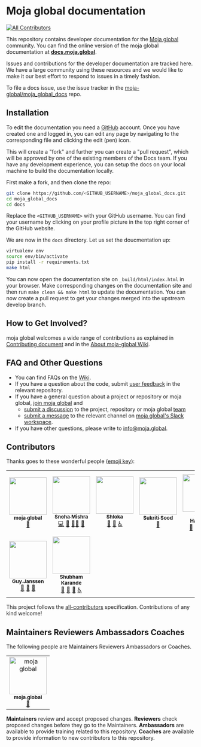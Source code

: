 # Moja global documentation

[![All Contributors](https://img.shields.io/badge/all_contributors-1-orange.svg?style=flat-square)](#contributors)

This repository contains developer documentation for the [Moja global](moja.global) community. You can find the online version of the moja global documentation at **[docs.moja.global](https://docs.moja.global/en/latest/)**.

Issues and contributions for the developer documentation are tracked here. We have a large community using these resources and we would like to make it our best effort to respond to issues in a timely fashion.

To file a docs issue, use the issue tracker in the [moja-global/moja_global_docs](https://github.com/moja-global/moja_global_docs) repo.

## Installation

To edit the documentation you need a [GitHub](github.com) account. Once you have created one and logged in, you can edit any page by navigating to the corresponding file and clicking the edit (pen) icon.

This will create a "fork" and further you can create a "pull request", which will be approved by one of the existing members of the Docs team. If you have any development experience, you can setup the docs on your local machine to build the documentation locally.

First make a fork, and then clone the repo:

```sh
git clone https://github.com/<GITHUB_USERNAME>/moja_global_docs.git
cd moja_global_docs
cd docs
```

Replace the `<GITHUB_USERNAME>` with your GitHub username. You can find your username by clicking on your profile picture in the top right corner of the GitHub website.

We are now in the `docs` directory. Let us set the doucmentation up:

```sh
virtualenv env
source env/bin/activate
pip install -r requirements.txt
make html
```

You can now open the documentation site on `_build/html/index.html` in your browser. Make corresponding changes on the documentation site and then run `make clean && make html` to update the documentation. You can now create a pull request to get your changes merged into the upstream develop branch.

## How to Get Involved?

moja global welcomes a wide range of contributions as explained in [Contributing document](https://github.com/moja-global/About-moja-global/blob/master/CONTRIBUTING.md) and in the [About moja-global Wiki](https://github.com/moja-global/.github/wiki).

## FAQ and Other Questions

* You can find FAQs on the [Wiki](https://github.com/moja.global/.github/wiki).
* If you have a question about the code, submit [user feedback](https://github.com/moja-global/About-moja-global/blob/master/Contributing/How-to-Provide-User-Feedback.md) in the relevant repository.
* If you have a general question about a project or repository or moja global, [join moja global](https://github.com/moja-global/About-moja-global/blob/master/Contributing/How-to-Join-moja-global.md) and 
    * [submit a discussion](https://help.github.com/en/articles/about-team-discussions) to the project, repository or moja global [team](https://github.com/orgs/moja-global/teams)
    * [submit a message](https://get.slack.help/hc/en-us/categories/200111606#send-messages) to the relevant channel on [moja global's Slack workspace](mojaglobal.slack.com).
* If you have other questions, please write to [info@moja.global](info@moja.global).


## Contributors

Thanks goes to these wonderful people ([emoji key](https://allcontributors.org/docs/en/emoji-key)):

<!-- ALL-CONTRIBUTORS-LIST:START - Do not remove or modify this section -->
<!-- prettier-ignore-start -->
<!-- markdownlint-disable -->
<table>
  <tr>
    <td align="center"><a href="http://moja.global"><img src="https://avatars1.githubusercontent.com/u/19564969?v=4?s=100" width="100px;" alt=""/><br /><sub><b>moja global</b></sub></a><br /><a href="#projectManagement-moja-global" title="Project Management">📆</a></td>
    <td align="center"><a href="https://github.com/Tlazypanda"><img src="https://avatars.githubusercontent.com/u/33183263?v=4?s=100" width="100px;" alt=""/><br /><sub><b>Sneha Mishra</b></sub></a><br /><a href="https://github.com/moja-global/moja_global_docs/commits?author=Tlazypanda" title="Code">💻</a> <a href="https://github.com/moja-global/moja_global_docs/commits?author=Tlazypanda" title="Documentation">📖</a> <a href="#mentoring-Tlazypanda" title="Mentoring">🧑‍🏫</a> <a href="https://github.com/moja-global/moja_global_docs/pulls?q=is%3Apr+reviewed-by%3ATlazypanda" title="Reviewed Pull Requests">👀</a></td>
    <td align="center"><a href="https://linktr.ee/shlokagupta"><img src="https://avatars.githubusercontent.com/u/41121520?v=4?s=100" width="100px;" alt=""/><br /><sub><b>Shloka</b></sub></a><br /><a href="https://github.com/moja-global/moja_global_docs/commits?author=chicken-biryani" title="Documentation">📖</a> <a href="https://github.com/moja-global/moja_global_docs/pulls?q=is%3Apr+reviewed-by%3Achicken-biryani" title="Reviewed Pull Requests">👀</a> <a href="#a11y-chicken-biryani" title="Accessibility">️️️️♿️</a></td>
    <td align="center"><a href="https://github.com/Sukriti-sood"><img src="https://avatars.githubusercontent.com/u/55010599?v=4?s=100" width="100px;" alt=""/><br /><sub><b>Sukriti Sood</b></sub></a><br /><a href="https://github.com/moja-global/moja_global_docs/commits?author=Sukriti-sood" title="Documentation">📖</a></td>
    <td align="center"><a href="https://sarahhaggarty.github.io/"><img src="https://avatars.githubusercontent.com/u/81160244?v=4?s=100" width="100px;" alt=""/><br /><sub><b>Sarah Haggarty</b></sub></a><br /><a href="https://github.com/moja-global/moja_global_docs/commits?author=sarahhaggarty" title="Documentation">📖</a> <a href="https://github.com/moja-global/moja_global_docs/issues?q=author%3Asarahhaggarty" title="Bug reports">🐛</a> <a href="#mentoring-sarahhaggarty" title="Mentoring">🧑‍🏫</a> <a href="https://github.com/moja-global/moja_global_docs/pulls?q=is%3Apr+reviewed-by%3Asarahhaggarty" title="Reviewed Pull Requests">👀</a></td>
    <td align="center"><a href="https://github.com/Patamap"><img src="https://avatars.githubusercontent.com/u/59905399?v=4?s=100" width="100px;" alt=""/><br /><sub><b>Patama</b></sub></a><br /><a href="https://github.com/moja-global/moja_global_docs/commits?author=Patamap" title="Documentation">📖</a> <a href="https://github.com/moja-global/moja_global_docs/pulls?q=is%3Apr+reviewed-by%3APatamap" title="Reviewed Pull Requests">👀</a> <a href="#mentoring-Patamap" title="Mentoring">🧑‍🏫</a> <a href="#projectManagement-Patamap" title="Project Management">📆</a></td>
    <td align="center"><a href="https://github.com/aornugent"><img src="https://avatars.githubusercontent.com/u/20387761?v=4?s=100" width="100px;" alt=""/><br /><sub><b>Andrew O'Reilly-Nugent</b></sub></a><br /><a href="https://github.com/moja-global/moja_global_docs/commits?author=aornugent" title="Documentation">📖</a> <a href="https://github.com/moja-global/moja_global_docs/pulls?q=is%3Apr+reviewed-by%3Aaornugent" title="Reviewed Pull Requests">👀</a> <a href="#projectManagement-aornugent" title="Project Management">📆</a> <a href="#ideas-aornugent" title="Ideas, Planning, & Feedback">🤔</a></td>
  </tr>
  <tr>
    <td align="center"><a href="https://github.com/gmajan"><img src="https://avatars.githubusercontent.com/u/8733319?v=4?s=100" width="100px;" alt=""/><br /><sub><b>Guy Janssen</b></sub></a><br /><a href="https://github.com/moja-global/moja_global_docs/commits?author=gmajan" title="Documentation">📖</a> <a href="https://github.com/moja-global/moja_global_docs/pulls?q=is%3Apr+reviewed-by%3Agmajan" title="Reviewed Pull Requests">👀</a> <a href="#ideas-gmajan" title="Ideas, Planning, & Feedback">🤔</a></td>
    <td align="center"><a href="https://www.linkedin.com/in/shubhamkarande13/"><img src="https://avatars.githubusercontent.com/u/13800316?v=4?s=100" width="100px;" alt=""/><br /><sub><b>Shubham Karande</b></sub></a><br /><a href="https://github.com/moja-global/moja_global_docs/commits?author=shubhamkarande13" title="Documentation">📖</a> <a href="https://github.com/moja-global/moja_global_docs/pulls?q=is%3Apr+reviewed-by%3Ashubhamkarande13" title="Reviewed Pull Requests">👀</a> <a href="#ideas-shubhamkarande13" title="Ideas, Planning, & Feedback">🤔</a> <a href="#a11y-shubhamkarande13" title="Accessibility">️️️️♿️</a></td>
  </tr>
</table>

<!-- markdownlint-restore -->
<!-- prettier-ignore-end -->

<!-- ALL-CONTRIBUTORS-LIST:END -->

This project follows the [all-contributors](https://github.com/all-contributors/all-contributors) specification. Contributions of any kind welcome!


## Maintainers Reviewers Ambassadors Coaches

The following people are Maintainers Reviewers Ambassadors or Coaches.
<table><tr><td align="center"><a href="http://moja.global"><img src="https://avatars1.githubusercontent.com/u/19564969?v=4" width="100px;" alt="moja global"/><br /><sub><b>moja global</b></sub></a><br /><a href="#projectManagement-moja-global" title="Project Management">📆</a></td></tr></table>


**Maintainers** review and accept proposed changes.
**Reviewers** check proposed changes before they go to the Maintainers.
**Ambassadors** are available to provide training related to this repository.
**Coaches** are available to provide information to new contributors to this repository.
